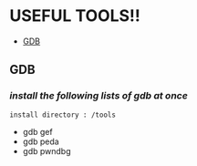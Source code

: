 # USEFUL TOOLS!!


- [GDB](#gdb)



## GDB
### *install the following lists of gdb at once*
`install directory : /tools`


- gdb gef
- gdb peda
- gdb pwndbg



